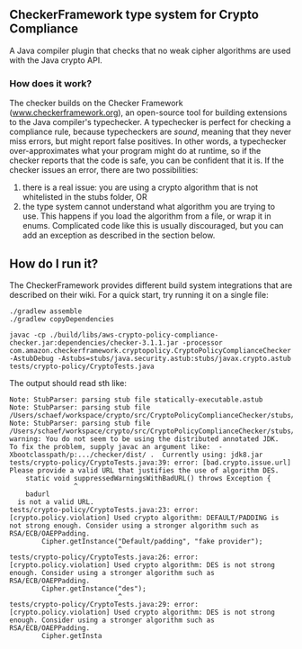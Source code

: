 ## CheckerFramework type system for Crypto Compliance

A Java compiler plugin that checks that no weak cipher algorithms are used with the Java crypto API.

### How does it work?

The checker builds on the Checker Framework (www.checkerframework.org), an open-source tool for building extensions to
the Java compiler's typechecker. A typechecker is perfect for checking a compliance rule, because typecheckers are
*sound*, meaning that they never miss errors, but might report false positives. In other words, a typechecker
over-approximates what your program might do at runtime, so if the checker reports that the code is safe, you can be
confident that it is. If the checker issues an error, there are two possibilities:

1. there is a real issue: you are using a crypto algorithm that is not whitelisted in the stubs folder, OR
2. the type system cannot understand what algorithm you are trying to use. This happens if you load the algorithm
from a file, or wrap it in enums. Complicated code like this is usually discouraged, but you can add an exception as
described in the section below.

## How do I run it?

The CheckerFramework provides different build system integrations that are described on their wiki. For a quick start, try running it on a single file:

```
./gradlew assemble
./gradlew copyDependencies

javac -cp ./build/libs/aws-crypto-policy-compliance-checker.jar:dependencies/checker-3.1.1.jar -processor com.amazon.checkerframework.cryptopolicy.CryptoPolicyComplianceChecker -AstubDebug -Astubs=stubs/java.security.astub:stubs/javax.crypto.astub tests/crypto-policy/CryptoTests.java
```

The output should read sth like:

```
Note: StubParser: parsing stub file statically-executable.astub
Note: StubParser: parsing stub file /Users/schaef/workspace/crypto/src/CryptoPolicyComplianceChecker/stubs/java.security.astub
Note: StubParser: parsing stub file /Users/schaef/workspace/crypto/src/CryptoPolicyComplianceChecker/stubs/javax.crypto.astub
warning: You do not seem to be using the distributed annotated JDK.  To fix the problem, supply javac an argument like:  -Xbootclasspath/p:.../checker/dist/ .  Currently using: jdk8.jar
tests/crypto-policy/CryptoTests.java:39: error: [bad.crypto.issue.url] Please provide a valid URL that justifies the use of algorithm DES.
    static void suppressedWarningsWithBadURL() throws Exception {
                ^
  	badurl
  is not a valid URL.
tests/crypto-policy/CryptoTests.java:23: error: [crypto.policy.violation] Used crypto algorithm: DEFAULT/PADDING is not strong enough. Consider using a stronger algorithm such as RSA/ECB/OAEPPadding.
        Cipher.getInstance("Default/padding", "fake provider");
                           ^
tests/crypto-policy/CryptoTests.java:26: error: [crypto.policy.violation] Used crypto algorithm: DES is not strong enough. Consider using a stronger algorithm such as RSA/ECB/OAEPPadding.
        Cipher.getInstance("des");
                           ^
tests/crypto-policy/CryptoTests.java:29: error: [crypto.policy.violation] Used crypto algorithm: DES is not strong enough. Consider using a stronger algorithm such as RSA/ECB/OAEPPadding.
        Cipher.getInsta